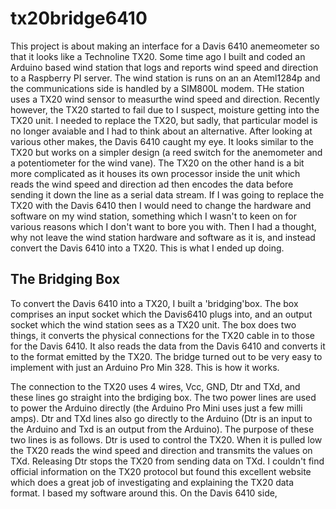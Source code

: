 # tx20bridge6410
This project is about making an interface for a Davis 6410 anemeometer so that it looks like a Technoline TX20. Some time ago I built and coded an Arduino based wind station that logs and reports wind speed and direction to a Raspberry PI server. The wind station is runs on an an Ateml1284p and the communications side is handled by a SIM800L modem. THe station uses a TX20 wind sensor to measurthe wind speed and direction.  Recently however, the TX20 started to fail due to I suspect, moisture getting into the TX20 unit. I needed to replace the TX20, but sadly, that particular model is no longer avaiable and I had to think about an alternative. After looking at various other makes, the Davis 6410 caught my eye. It looks similar to the TX20 but works on a simpler design (a reed switch for the anemometer and a potentiometer for the wind vane). The TX20 on the other hand is a bit more complicated as it houses its own processor inside the unit which reads the wind speed and direction ad then encodes the data before sending it down the line as a serial data stream. If I was going to replace the TX20 with the Davis 6410 then I would need to change the hardware and software on my wind station, something which I wasn't to keen on for various reasons which I don't want to bore you with. Then I had a thought, why not leave the wind station hardware and software as it is, and instead convert the Davis 6410 into a TX20. This is what I ended up doing.

## The Bridging Box
To convert the Davis 6410 into a TX20, I built a 'bridging'box. The box comprises an input socket which the Davis6410 plugs into, and an output socket which the wind station sees as a TX20 unit. The box does two things, it converts the physical connections for the TX20 cable in to those for the Davis 6410. It also reads the data from the Davis 6410 and converts it to the format emitted by the TX20. The bridge turned out to be very easy to implement with just an Arduino Pro Min 328. This is how it works.

The connection to the TX20 uses 4 wires, Vcc, GND, Dtr and TXd, and these lines go straight into the brdiging box. The two power lines are used to power the Arduino directly (the Arduino Pro Mini uses just a few milli amps). Dtr and TXd lines also go directly to the Arduino (Dtr is an input to the Arduino and Txd is an output from the Arduino). The purpose of these two lines is as follows. Dtr is used to control the TX20. When it is pulled low the TX20 reads the wind speed and direction and transmits the values on TXd. Releasing Dtr stops the TX20 from sending data on TXd. I couldn't find official information on the TX20 protocol but found this excellent website which does a great job of investigating and explaining the TX20 data format. I based my software around this. On the Davis 6410 side,
